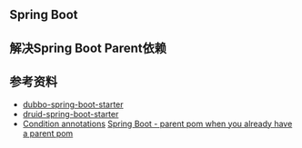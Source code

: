 ## Spring Boot

## 解决Spring Boot Parent依赖


## 参考资料
* [dubbo-spring-boot-starter](https://github.com/alibaba/dubbo-spring-boot-starter)
* [druid-spring-boot-starter](https://github.com/alibaba/druid/tree/master/druid-spring-boot-starter)
* [Condition annotations](https://docs.spring.io/spring-boot/docs/1.5.10.RELEASE/reference/htmlsingle/#boot-features-bean-conditions)
[Spring Boot - parent pom when you already have a parent pom
](https://stackoverflow.com/questions/21317006/spring-boot-parent-pom-when-you-already-have-a-parent-pom/21318359#21318359)
